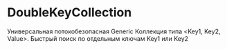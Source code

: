 # DoubleKeyCollection
Универсальная потокобезопасная Generic Коллекция типа &lt;Key1, Key2, Value>. Быстрый поиск по отдельным ключам Key1 или Key2
